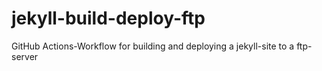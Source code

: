 # jekyll-build-deploy-ftp
GitHub Actions-Workflow for building and deploying a jekyll-site to a ftp-server
